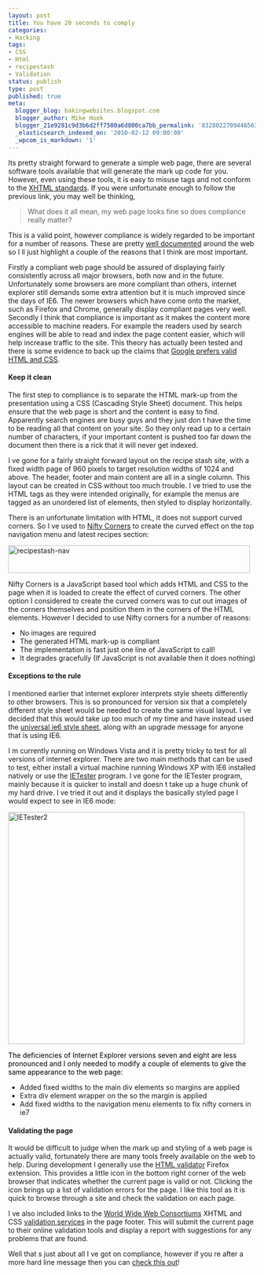 ```yaml
---
layout: post
title: You have 20 seconds to comply
categories:
- Hacking
tags:
- CSS
- Html
- recipestash
- Validation
status: publish
type: post
published: true
meta:
  blogger_blog: bakingwebsites.blogspot.com
  blogger_author: Mike Hook
  blogger_21e9281c9d3b6d2ff7500a6d800ca7bb_permalink: '8328022709446563314'
  _elasticsearch_indexed_on: '2010-02-12 09:00:00'
  _wpcom_is_markdown: '1'
---
```

Its pretty straight forward to generate a simple web page, there are several software tools available that will generate the mark up code for you. However, even using these tools, it is easy to misuse tags and not conform to the <a href="http://www.w3.org/TR/xhtml11/">XHTML standards</a>. If you were unfortunate enough to follow the previous link, you may well be thinking,

<blockquote>   What does it all mean, my web page looks fine so does compliance really matter?   </blockquote>

This is a valid point, however compliance is widely regarded to be important for a number of reasons. These are pretty <a href="http://www.leemunroe.com/how-important-is-valid-html-web-standards/">well documented</a> around the web so I   ll just highlight a couple of the reasons that I think are most important.

Firstly a compliant web page should be assured of displaying fairly consistently across all major browsers, both now and in the future. Unfortunately some browsers are more compliant than others, internet explorer still demands some extra attention but it is much improved since the days of IE6. The newer browsers which have come onto the market, such as Firefox and Chrome, generally display compliant pages very well. Secondly I think that compliance is important as it makes the content more accessible to machine readers. For example the readers used by search engines will be able to read and index the page content easier, which will help increase traffic to the site. This theory has actually been tested and there is some evidence to back up the claims that <a href="http://www.hobo-web.co.uk/seo-blog/index.php/official-google-prefers-valid-html-css/">Google prefers valid HTML and CSS</a>.

<h4>Keep it clean</h4>

The first step to compliance is to separate the HTML mark-up from the presentation using a CSS (Cascading Style Sheet) document. This helps ensure that the web page is short and the content is easy to find. Apparently search engines are busy guys and they just don   t have the time to be reading all that content on your site. So they only read up to a certain number of characters, if your important content is pushed too far down the document then there is a rick that it will never get indexed.

I   ve gone for a fairly straight forward layout on the recipe stash site, with a fixed width page of 960 pixels to target resolution widths of 1024 and above. The header, footer and main content are all in a single column. This layout can be created in CSS without too much trouble. I   ve tried to use the HTML tags as they were intended originally, for example the menus are tagged as an unordered list of elements, then styled to display horizontally.

There is an unfortunate limitation with HTML, it does not support curved corners. So I   ve used to <a href="http://www.html.it/articoli/niftycube/index.html">Nifty Corners</a> to create the curved effect on the top navigation menu and latest recipes section:

<a href="http://lh3.ggpht.com/_5hQeqbPSrks/S3SKU8XP19I/AAAAAAAAAEg/LyqqweIM2DE/s1600-h/recipestash-nav%5B4%5D.jpg"><img title="recipestash-nav" src="http://lh5.ggpht.com/_5hQeqbPSrks/S3SKVdVr1qI/AAAAAAAAAEk/xCnYOpYSNAI/recipestash-nav_thumb%5B2%5D.jpg?imgmax=800" border="0" alt="recipestash-nav" width="492" height="56" /></a>

Nifty Corners is a JavaScript based tool which adds HTML and CSS to the page when it is loaded to create the effect of curved corners. The other option I considered to create the curved corners was to cut out images of the corners themselves and position them in the corners of the HTML elements. However I decided to use Nifty corners for a number of reasons:

<ul>
    <li>No images are required</li>
    <li>The generated HTML mark-up is compliant</li>
    <li>The implementation is fast     just one line of JavaScript to call!</li>
    <li>It degrades gracefully (If JavaScript is not available then it does nothing)</li>
</ul>

<h4>Exceptions to the rule</h4>

I mentioned earlier that internet explorer interprets style sheets differently to other browsers. This is so pronounced for version six that a completely different style sheet would be needed to create the same visual layout. I   ve decided that this would take up too much of my time and have instead used the <a href="http://forabeautifulweb.com/blog/about/universal_internet_explorer_6_css/">universal ie6 style sheet</a>, along with an upgrade message for anyone that is using IE6.

I   m currently running on Windows Vista and it is pretty tricky to test for all versions of internet explorer. There are two main methods that can be used to test, either install a virtual machine running Windows XP with IE6 installed natively or use the <a href="http://www.my-debugbar.com/wiki/IETester/HomePage">IETester</a> program. I   ve gone for the IETester program, mainly because it is quicker to install and doesn   t take up a huge chunk of my hard drive. I   ve tried it out and it displays the basically styled page I would expect to see in IE6 mode:

<a href="http://lh5.ggpht.com/_5hQeqbPSrks/S3SKV6LNNrI/AAAAAAAAAEo/-kTCMp0wAF0/s1600-h/IETester2%5B3%5D.jpg"><img style="border:0 none;" title="IETester2" src="http://lh4.ggpht.com/_5hQeqbPSrks/S3SKWZVC3DI/AAAAAAAAAEs/JO8fB75k_mA/IETester2_thumb%5B1%5D.jpg?imgmax=800" border="0" alt="IETester2" width="481" height="471" /></a>

<span style="color:#ff0000;"><span style="color:#000000;">The deficiencies of Internet Explorer versions seven and eight are less pronounced and I only needed to modify a couple of elements to give the same appearance to the web page:</span></span>

<ul>
    <li>Added fixed widths to the main div elements so margins are applied</li>
    <li>Extra div element wrapper on the so the margin is applied</li>
    <li>Add fixed widths to the navigation menu elements to fix nifty corners in ie7</li>
</ul>

<h4>Validating the page</h4>

It would be difficult to judge when the mark up and styling of a web page is actually valid, fortunately there are many tools freely available on the web to help. During development I generally use the <a href="http://users.skynet.be/mgueury/mozilla/">HTML validator</a> Firefox extension. This provides a little icon in the bottom right corner of the web browser that indicates whether the current page is valid or not. Clicking the icon brings up a list of validation errors for the page. I like this tool as it is quick to browse through a site and check the validation on each page.

I   ve also included links to the <a href="http://www.w3.org/">World Wide Web Consortiums</a> XHTML and CSS <a href="http://validator.w3.org/">validation services</a> in the page footer. This will submit the current page to their online validation tools and display a report with suggestions for any problems that are found.

Well that   s just about all I   ve got on compliance, however if you   re after a more    hard line    message then you can <a href="http://www.entertonement.com/clips/fhzjhvmbgv--You-have-20-seconds-to-complyRobocop-Jon-Davison-Ed-209-">check this out</a>!
